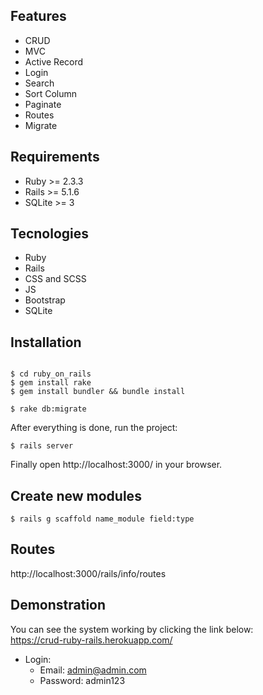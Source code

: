 

## Features

- CRUD
- MVC
- Active Record
- Login
- Search
- Sort Column
- Paginate
- Routes
- Migrate

## Requirements

- Ruby >= 2.3.3
- Rails >= 5.1.6
- SQLite >= 3

## Tecnologies

- Ruby
- Rails
- CSS and SCSS
- JS
- Bootstrap
- SQLite

## Installation

```

$ cd ruby_on_rails
$ gem install rake
$ gem install bundler && bundle install

$ rake db:migrate
```

After everything is done, run the project:

```
$ rails server
```

Finally open http://localhost:3000/ in your browser.

## Create new modules

```
$ rails g scaffold name_module field:type
```

## Routes

http://localhost:3000/rails/info/routes

## Demonstration

You can see the system working by clicking the link below:<br>
https://crud-ruby-rails.herokuapp.com/

- Login:
    - Email: admin@admin.com
    - Password: admin123
